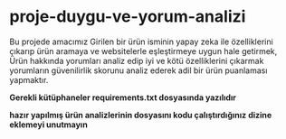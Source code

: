 # proje-duygu-ve-yorum-analizi


Bu projede amacımız 
Girilen bir ürün isminin  yapay zeka ile özelliklerini çıkarıp ürün aramaya ve websitelerle eşleştirmeye uygun hale getirmek,
Ürün hakkında yorumları analiz edip iyi ve kötü özelliklerini çıkarmak
yorumların güvenilirlik skorunu analiz ederek  adil bir ürün puanlaması yapmaktır.

**Gerekli kütüphaneler requirements.txt dosyasında yazılıdır**


**hazır yapılmış ürün analizlerinin dosyasını kodu çalıştırdığınız dizine eklemeyi unutmayın**
